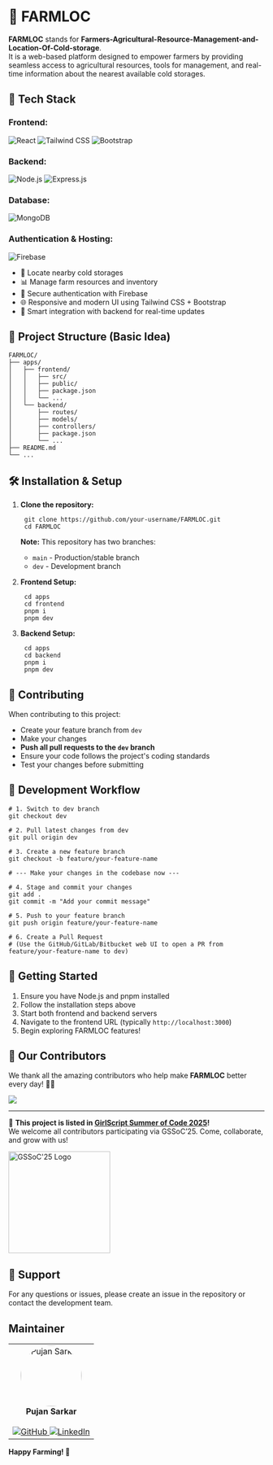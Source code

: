 # 🌾 FARMLOC

**FARMLOC** stands for **Farmers-Agricultural-Resource-Management-and-Location-Of-Cold-storage**.  
It is a web-based platform designed to empower farmers by providing seamless access to agricultural resources, tools for management, and real-time information about the nearest available cold storages.

## 🔧 Tech Stack

### **Frontend:**
![React](https://img.shields.io/badge/React-20232A?style=for-the-badge&logo=react&logoColor=61DAFB) ![Tailwind CSS](https://img.shields.io/badge/Tailwind_CSS-38B2AC?style=for-the-badge&logo=tailwind-css&logoColor=white) ![Bootstrap](https://img.shields.io/badge/Bootstrap-7952B3?style=for-the-badge&logo=bootstrap&logoColor=white)

### **Backend:**
![Node.js](https://img.shields.io/badge/Node.js-339933?style=for-the-badge&logo=nodedotjs&logoColor=white) ![Express.js](https://img.shields.io/badge/Express.js-000000?style=for-the-badge&logo=express&logoColor=white)

### **Database:**
![MongoDB](https://img.shields.io/badge/MongoDB-47A248?style=for-the-badge&logo=mongodb&logoColor=white)

### **Authentication & Hosting:**
![Firebase](https://img.shields.io/badge/Firebase-FFCA28?style=for-the-badge&logo=firebase&logoColor=black)


- 📍 Locate nearby cold storages
- 📊 Manage farm resources and inventory
- 🔐 Secure authentication with Firebase
- 🌐 Responsive and modern UI using Tailwind CSS + Bootstrap
- 🧠 Smart integration with backend for real-time updates

## 📁 Project Structure (Basic Idea)

    FARMLOC/
    ├── apps/
    │   ├── frontend/
    │   │   ├── src/
    │   │   ├── public/
    │   │   ├── package.json
    │   │   └── ...
    │   └── backend/
    │       ├── routes/
    │       ├── models/
    │       ├── controllers/
    │       ├── package.json
    │       └── ...
    ├── README.md
    └── ...

## 🛠️ Installation & Setup

1. **Clone the repository:**
    
        git clone https://github.com/your-username/FARMLOC.git
        cd FARMLOC

   **Note:** This repository has two branches:
   - `main` - Production/stable branch
   - `dev` - Development branch

2. **Frontend Setup:**
    
        cd apps
        cd frontend
        pnpm i
        pnpm dev

3. **Backend Setup:**
    
        cd apps
        cd backend
        pnpm i
        pnpm dev

## 🤝 Contributing

When contributing to this project:
- Create your feature branch from `dev`
- Make your changes
- **Push all pull requests to the `dev` branch**
- Ensure your code follows the project's coding standards
- Test your changes before submitting

## 📝 Development Workflow

    # 1. Switch to dev branch
    git checkout dev

    # 2. Pull latest changes from dev
    git pull origin dev

    # 3. Create a new feature branch
    git checkout -b feature/your-feature-name

    # --- Make your changes in the codebase now ---

    # 4. Stage and commit your changes
    git add .
    git commit -m "Add your commit message"

    # 5. Push to your feature branch
    git push origin feature/your-feature-name

    # 6. Create a Pull Request
    # (Use the GitHub/GitLab/Bitbucket web UI to open a PR from feature/your-feature-name to dev)

## 🚦 Getting Started

1. Ensure you have Node.js and pnpm installed  
2. Follow the installation steps above  
3. Start both frontend and backend servers  
4. Navigate to the frontend URL (typically `http://localhost:3000`)  
5. Begin exploring FARMLOC features!

## 🙌 Our Contributors

We thank all the amazing contributors who help make **FARMLOC** better every day! 🌾💚

<a href="https://github.com/Pujan-sarkar/FARMLOC/graphs/contributors">
  <img src="https://contrib.rocks/image?repo=Pujan-sarkar/FARMLOC" />
</a>

---

🎉 **This project is listed in [GirlScript Summer of Code 2025](https://gssoc.girlscript.tech/)!**  
We welcome all contributors participating via GSSoC’25. Come, collaborate, and grow with us!

<a href="https://gssoc.girlscript.tech/" target="_blank">
  <img src="https://encrypted-tbn0.gstatic.com/images?q=tbn:ANd9GcRU05c_WfyHcLb3TyVuay02_ShXfYqyuBxU8A&s" alt="GSSoC'25 Logo" width="200"/>
</a>


## 📧 Support

For any questions or issues, please create an issue in the repository or contact the development team.

## Maintainer

<table style="width:100%; border: 0;"> <tr> <td align="center" style="border: 0;"> <img src="https://avatars.githubusercontent.com/u/144250917?v=4" width="120" height="120" style="border-radius: 50%;" alt="Pujan Sarkar"/><br/> <strong>Pujan Sarkar</strong><br/><br/> <a href="https://github.com/Pujan-sarkar"> <img src="https://img.shields.io/badge/GitHub-000000?style=for-the-badge&logo=github&logoColor=white&labelColor=000000" alt="GitHub" /> </a> <a href="https://www.linkedin.com/in/pujan-sarkar"> <img src="https://img.shields.io/badge/LinkedIn-0A66C2?style=for-the-badge&logo=linkedin&logoColor=white" alt="LinkedIn" /> </a> </td> </tr> </table>
</div>



**Happy Farming! 🌱**
